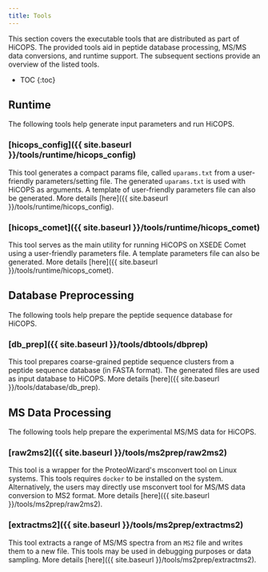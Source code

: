 ```yaml
---
title: Tools
---
```


This section covers the executable tools that are distributed as part of HiCOPS. The provided tools aid in peptide database processing, MS/MS data conversions, and runtime support. The subsequent sections provide an overview of the listed tools.

* TOC
{:toc}

## Runtime
The following tools help generate input parameters and run HiCOPS.

### [hicops_config]({{ site.baseurl }}/tools/runtime/hicops_config)
This tool generates a compact params file, called `uparams.txt` from a user-friendly parameters/setting file. The generated `uparams.txt` is used with HiCOPS as arguments. A template of user-friendly parameters file can also be generated. More details [here]({{ site.baseurl }}/tools/runtime/hicops_config).

### [hicops_comet]({{ site.baseurl }}/tools/runtime/hicops_comet)
This tool serves as the main utility for running HiCOPS on XSEDE Comet using a user-friendly parameters file. A template parameters file can also be generated. More details [here]({{ site.baseurl }}/tools/runtime/hicops_comet).

## Database Preprocessing
The following tools help prepare the peptide sequence database for HiCOPS.

### [db_prep]({{ site.baseurl }}/tools/dbtools/dbprep)
This tool prepares coarse-grained peptide sequence clusters from a peptide sequence database (in FASTA format). The generated files are used as input database to HiCOPS. More details [here]({{ site.baseurl }}/tools/database/db_prep).

## MS Data Processing
The following tools help prepare the experimental MS/MS data for HiCOPS.

### [raw2ms2]({{ site.baseurl }}/tools/ms2prep/raw2ms2)
This tool is a wrapper for the ProteoWizard's msconvert tool on Linux systems. This tools requires `docker` to be installed on the system. Alternatively, the users may directly use msconvert tool for MS/MS data conversion to MS2 format. More details [here]({{ site.baseurl }}/tools/ms2prep/raw2ms2).

### [extractms2]({{ site.baseurl }}/tools/ms2prep/extractms2)
This tool extracts a range of MS/MS spectra from an `MS2` file and writes them to a new file. This tools may be used in debugging purposes or data sampling. More details [here]({{ site.baseurl }}/tools/ms2prep/extractms2).